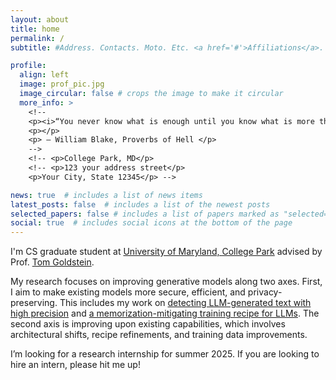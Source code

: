```yaml
---
layout: about
title: home
permalink: /
subtitle: #Address. Contacts. Moto. Etc. <a href='#'>Affiliations</a>. 

profile:
  align: left
  image: prof_pic.jpg
  image_circular: false # crops the image to make it circular
  more_info: >
    <!--
    <p><i>“You never know what is enough until you know what is more than enough.”</i></p>
    <p></p>
    <p> ― William Blake, Proverbs of Hell </p>
    -->
    <!-- <p>College Park, MD</p>
    <!-- <p>123 your address street</p>
    <p>Your City, State 12345</p> -->

news: true  # includes a list of news items
latest_posts: false  # includes a list of the newest posts
selected_papers: false # includes a list of papers marked as "selected={true}"
social: true  # includes social icons at the bottom of the page
---
```


I'm CS graduate student at [University of Maryland, College Park](https://www.cs.umd.edu/) advised by Prof. [Tom Goldstein](https://www.cs.umd.edu/~tomg/). 

My research focuses on improving generative models along two axes. First, I aim to make existing models more secure, efficient, and privacy-preserving. This includes my work on [detecting LLM-generated text with high precision](https://github.com/ahans30/Binoculars) and [a memorization-mitigating training recipe for LLMs](https://github.com/ahans30/goldfish-loss). The second axis is improving upon existing capabilities, which involves architectural shifts, recipe refinements, and training data improvements.

<!-- Before graduate school, I worked in the industry for 5 years in machine learning and data science roles. I hold my a masters in computer science from UMD  and bachelors in mathematics from the University of Delhi. -->

I’m looking for a research internship for summer 2025. If you are looking to hire an intern, please hit me up!

<!-- Write your biography here. Tell the world about yourself. Link to your favorite [subreddit](http://reddit.com). You can put a picture in, too. The code is already in, just name your picture `prof_pic.jpg` and put it in the `img/` folder.

Put your address / P.O. box / other info right below your picture. You can also disable any of these elements by editing `profile` property of the YAML header of your `_pages/about.md`. Edit `_bibliography/papers.bib` and Jekyll will render your [publications page](/al-folio/publications/) automatically.

Link to your social media connections, too. This theme is set up to use [Font Awesome icons](https://fontawesome.com/) and [Academicons](https://jpswalsh.github.io/academicons/), like the ones below. Add your Facebook, Twitter, LinkedIn, Google Scholar, or just disable all of them. -->